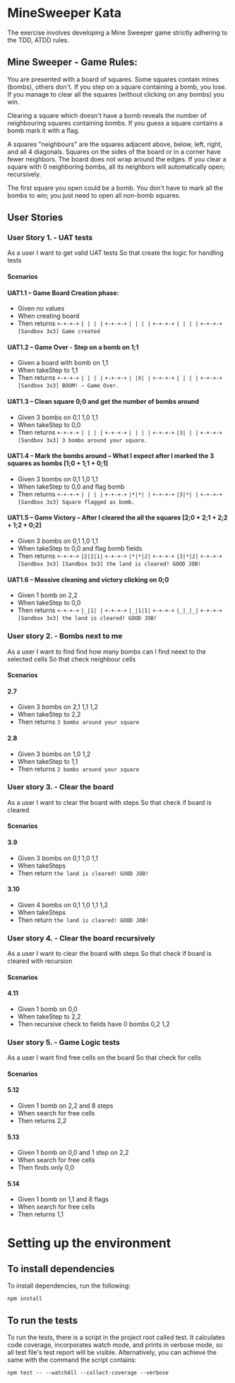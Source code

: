 # MineSweeper Kata

The exercise involves developing a Mine Sweeper game strictly adhering to the TDD, ATDD rules.

## Mine	Sweeper - Game	Rules:	

You are presented with a board of squares. Some squares contain mines (bombs), others don't. If you step on a square containing a bomb, you lose. If you manage to clear all the squares (without clicking on any bombs) you win.

Clearing a square which doesn't have a bomb reveals the number of neighbouring squares containing bombs.
If you guess a square contains a bomb mark it with a flag.

A squares "neighbours" are the squares adjacent above, below, left, right, and all 4 diagonals. Squares on the sides of the board or in a corner have fewer neighbors. The board does not wrap around the edges. If you clear a square with 0 neighboring bombs, all its neighbors will automatically open; recursively.

The first square you open could be a bomb.
You don't have to mark all the bombs to win; you just need to open all non-bomb squares.

## User Stories

### User Story 1. - UAT tests
As a user 
I want to get valid UAT tests
So that create the logic for handling tests

#### Scenarios

#### UAT1.1 – Game Board Creation phase:
 - Given no values
 - When creating board
 - Then returns
  `+-+-+-+`
  `| | | |`
  `+-+-+-+`
  `| | | |`
  `+-+-+-+`
  `| | | |`
  `+-+-+-+`
  `[Sandbox 3x3] Game created`

#### UAT1.2 – Game Over - Step on a bomb on 1;1
 - Given a board with bomb on 1,1
 - When takeStep to 1,1
 - Then returns
  `+-+-+-+`
  `| | | |`
  `+-+-+-+`
  `| |X| |`
  `+-+-+-+`
  `| | | |`
  `+-+-+-+`
  `[Sandbox 3x3] BOOM! – Game Over.`

#### UAT1.3 – Clean square 0;0 and get the number of bombs around
 - Given 3 bombs on 0,1 1,0 1,1
 - When takeStep to 0,0
 - Then returns
  `+-+-+-+`
  `| | | |`
  `+-+-+-+`
  `| | | |`
  `+-+-+-+`
  `|3| | |`
  `+-+-+-+`
  `[Sandbox 3x3] 3 bombs around your square.`

#### UAT1.4 – Mark the bombs around – What I expect after I marked the 3 squares as bombs [1;0 + 1;1 + 0;1]
 - Given 3 bombs on 0,1 1,0 1,1
 - When takeStep to 0,0 and flag bomb
 - Then returns 
  `+-+-+-+`
  `| | | |`
  `+-+-+-+`
  `|*|*| |`
  `+-+-+-+`
  `|3|*| |`
  `+-+-+-+`
  `[Sandbox 3x3] Square flagged as bomb.`

#### UAT1.5 – Game Victory – After I cleared the all the squares [2;0 + 2;1 + 2;2 + 1;2 + 0;2]
 - Given 3 bombs on 0,1 1,0 1,1
 - When takeStep to 0,0 and flag bomb fields
 - Then returns 
  `+-+-+-+`
  `|2|2|1|`
  `+-+-+-+`
  `|*|*|2|`
  `+-+-+-+`
  `|3|*|2|`
  `+-+-+-+`
  `[Sandbox 3x3] [Sandbox 3x3] the land is cleared! GOOD JOB!`

#### UAT1.6 – Massive cleaning and victory clicking on 0;0
 - Given 1 bomb on 2,2 
 - When takeStep to 0,0
 - Then returns
  `+-+-+-+`
  `|_|1| |`
  `+-+-+-+`
  `|_|1|1|`
  `+-+-+-+`
  `|_|_|_|`
  `+-+-+-+`
  `[Sandbox 3x3] the land is cleared! GOOD JOB!`

### User story 2. - Bombs next to me
As a user
I want to find find how many bombs can I find neext to the selected cells
So that check neighbour cells

#### Scenarios

#### 2.7
 - Given 3 bombs on 2,1 1,1 1,2
 - When takeStep to 2,2
 - Then returns `3 bombs around your square`

#### 2.8
 - Given 3 bombs on 1,0 1,2
 - When takeStep to 1,1
 - Then returns `2 bombs around your square`

### User story 3. - Clear the board
As a user
I want to clear the board with steps
So that check if board is cleared

#### Scenarios

#### 3.9
 - Given 3 bombs on 0,1 1,0 1,1 
 - When takeSteps
 - Then return `the land is cleared! GOOD JOB!`

#### 3.10
 - Given 4 bombs on 0,1 1,0 1,1 1,2
 - When takeSteps
 - Then return `the land is cleared! GOOD JOB!`

### User story 4. - Clear the board recursively
As a user
I want to clear the board with steps
So that check if board is cleared with recursion

#### Scenarios

#### 4.11
 - Given 1 bomb on 0,0
 - When takeStep to 2,2
 - Then recursive check to fields have 0 bombs 0,2 1,2

### User story 5. - Game Logic tests
As a user
I want find free cells on the board
So that check for cells

#### Scenarios

#### 5.12
 - Given 1 bomb on 2,2 and 8 steps
 - When search for free cells
 - Then returns 2,2
 
#### 5.13
 - Given 1 bomb on 0,0 and 1 step on 2,2
 - When search for free cells
 - Then finds only 0,0

#### 5.14
 - Given 1 bomb on 1,1 and 8 flags
 - When search for free cells
 - Then returns 1,1
 
# Setting up the environment

## To install dependencies

To install dependencies, run the following:

```npm install```

## To run the tests

To run the tests, there is a script in the project root called test. It calculates code coverage, incorporates watch mode, and prints in verbose mode, so all test file's test report will be visible. Alternatively, you can achieve the same with the command the script contains:

```npm test -- --watchAll --collect-coverage --verbose``` 
